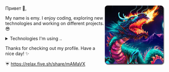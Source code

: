 <p>
  <img width="190" align='right' src="./assets/image_sh.webp">
</p>

Привет 👋,

My name is emy. I enjoy coding, exploring new technologies and working on different projects. :sunglasses:

<details>
  <summary>Technologies I'm using ..</summary>
  </br>
  
* <a href="https://github.com/nodejs/node">Node</a>
* <a href="https://github.com/facebook/react">React</a>
* <a href="https://github.com/php/php-src">PHP</a>
* <a href="https://www.python.org/">Python</a>
* <a href="https://en.wikipedia.org/wiki/C_Sharp_(programming_language)">C#</a>
* <a href="https://www.mysql.com/">MySQL</a>
* <a href="https://github.com/nginx/nginx">NGINX</a>
* <a href="https://github.com/sass/sass">Sass</a>
* <a href="https://en.wikipedia.org/wiki/Bash_(Unix_shell)">Bash</a>

</details>

Thanks for checking out my profile. Have a nice day! :sparkles:

:umbrella: <a href="https://relax.five.sh/share/mAMaVX" target="_blank">https://relax.five.sh/share/mAMaVX</a>
